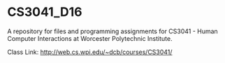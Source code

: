 # CS3041_D16
A repository for files and programming assignments for CS3041 - Human Computer Interactions at Worcester Polytechnic Institute.

Class Link: http://web.cs.wpi.edu/~dcb/courses/CS3041/